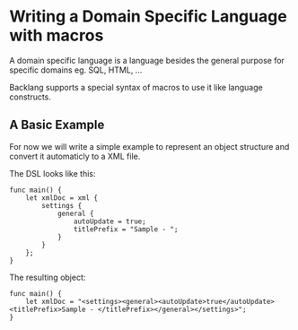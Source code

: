 # Writing a Domain Specific Language with macros

A domain specific language is a language besides the general purpose for specific domains eg. SQL, HTML, ...

Backlang supports a special syntax of macros to use it like language constructs.

## A Basic Example

For now we will write a simple example to represent an object structure and convert it automaticly to a XML file.

The DSL looks like this:

```back
func main() {
    let xmlDoc = xml {
        settings {
            general {
                autoUpdate = true;
                titlePrefix = "Sample - ";
            }
        }
    };
}
```

The resulting object:
```back
func main() {
    let xmlDoc = "<settings><general><autoUpdate>true</autoUpdate><titlePrefix>Sample - </titlePrefix></general></settings>";
}
```
